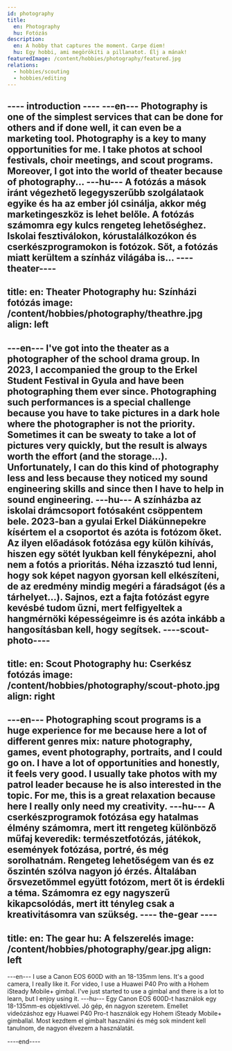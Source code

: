 ```yaml
---
id: photography
title:
  en: Photography
  hu: Fotózás
description:
  en: A hobby that captures the moment. Carpe diem!
  hu: Egy hobbi, ami megörökíti a pillanatot. Élj a mának!
featuredImage: /content/hobbies/photography/featured.jpg
relations:
  - hobbies/scouting
  - hobbies/editing
---
```

---- introduction ----
---en---
Photography is one of the simplest services that can be done for others and if done well, it can even be a marketing tool.
Photography is a key to many opportunities for me. I take photos at school festivals, choir meetings, and scout programs.
Moreover, I got into the world of theater because of photography...
---hu---
A fotózás a mások iránt végezhető legegyszerűbb szolgálataok egyike és ha az ember jól csinálja, akkor még marketingeszköz is lehet belőle.
A fotózás számomra egy kulcs rengeteg lehetőséghez. Iskolai fesztiválokon, kórustalálkozókon és cserkészprogramokon is fotózok.
Sőt, a fotózás miatt kerültem a színház világába is...
----theater----
---
title:
  en: Theater Photography
  hu: Színházi fotózás
image: /content/hobbies/photography/theathre.jpg
align: left
---
---en---
I've got into the theater as a photographer of the school drama group. In 2023, I accompanied the group to the Erkel Student Festival in Gyula
and have been photographing them ever since. Photographing such performances is a special challenge because you have to take pictures in a dark hole
where the photographer is not the priority. Sometimes it can be sweaty to take a lot of pictures very quickly,
but the result is always worth the effort (and the storage...). Unfortunately, I can do this kind of photography less and less because
they noticed my sound engineering skills and since then I have to help in sound engineering.
---hu---
A színházba az iskolai drámcsoport fotósaként csöppentem bele. 2023-ban a gyulai Erkel Diákünnepekre kísértem el a csoportot és azóta is fotózom őket.
Az ilyen előadások fotózása egy külön kihívás, hiszen egy sötét lyukban kell fényképezni, ahol nem a fotós a prioritás. Néha izzasztó tud lenni, hogy
sok képet nagyon gyorsan kell elkészíteni, de az eredmény mindig megéri a fáradságot (és a tárhelyet...). Sajnos, ezt a fajta fotózást egyre kevésbé
tudom űzni, mert felfigyeltek a hangmérnöki képességeimre is és azóta inkább a hangosításban kell, hogy segítsek.
----scout-photo----
---
title:
  en: Scout Photography
  hu: Cserkész fotózás
image: /content/hobbies/photography/scout-photo.jpg
align: right
---
---en---
Photographing scout programs is a huge experience for me because here a lot of different genres mix: nature photography, games, event photography,
portraits, and I could go on. I have a lot of opportunities and honestly, it feels very good.
I usually take photos with my patrol leader because he is also interested in the topic. For me, this is a great relaxation because here I really
only need my creativity.
---hu---
A cserkészprogramok fotózása egy hatalmas élmény számomra, mert itt rengeteg különböző műfaj keveredik: természetfotózás, játékok, események fotózása,
portré, és még sorolhatnám. Rengeteg lehetőségem van és ez őszintén szólva nagyon jó érzés. Általában őrsvezetőmmel együtt fotózom, mert őt is érdekli
a téma. Számomra ez egy nagyszerű kikapcsolódás, mert itt tényleg csak a kreativitásomra van szükség.
---- the-gear ----
---
title:
  en: The gear
  hu: A felszerelés
image: /content/hobbies/photography/gear.jpg
align: left
---
---en---
I use a Canon EOS 600D with an 18-135mm lens. It's a good camera, I really like it.
For video, I use a Huawei P40 Pro with a Hohem iSteady Mobile+ gimbal. I've just started
to use a gimbal and there is a lot to learn, but I enjoy using it.
---hu---
Egy Canon EOS 600D-t használok egy 18-135mm-es objektívvel. Jó gép, én nagyon szeretem.
Emellet videózáshoz egy Huawei P40 Pro-t használok egy Hohem iSteady Mobile+ gimballal.
Most kezdtem el gimbalt használni és még sok mindent kell tanulnom, de nagyon élvezem a használatát.

----end----
